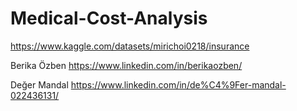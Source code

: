 # Medical-Cost-Analysis

https://www.kaggle.com/datasets/mirichoi0218/insurance

Berika Özben
https://www.linkedin.com/in/berikaozben/

Değer Mandal
https://www.linkedin.com/in/de%C4%9Fer-mandal-022436131/
